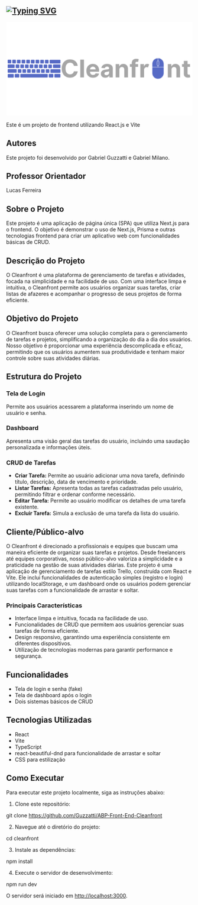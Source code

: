 ## [![Typing SVG](https://readme-typing-svg.herokuapp.com/?color=000000&size=35&left=true&vCenter=true&width=1000&lines=Projeto+Abp+de+Front+End;Cleanfront+:%29)](https://git.io/typing-svg)

![imagem](./Imagens/Logo.png)

Este é um projeto de frontend utilizando React.js e Vite

## Autores

Este projeto foi desenvolvido por Gabriel Guzzatti e Gabriel Milano.

## Professor Orientador

Lucas Ferreira


## Sobre o Projeto

Este projeto é uma aplicação de página única (SPA) que utiliza Next.js para o frontend. O objetivo é demonstrar o uso de Next.js, Prisma e outras tecnologias frontend para criar um aplicativo web com funcionalidades básicas de CRUD.

## Descrição do Projeto

O Cleanfront é uma plataforma de gerenciamento de tarefas e atividades, focada na simplicidade e na facilidade de uso. Com uma interface limpa e intuitiva, o Cleanfront permite aos usuários organizar suas tarefas, criar listas de afazeres e acompanhar o progresso de seus projetos de forma eficiente.

## Objetivo do Projeto

O Cleanfront busca oferecer uma solução completa para o gerenciamento de tarefas e projetos, simplificando a organização do dia a dia dos usuários. Nosso objetivo é proporcionar uma experiência descomplicada e eficaz, permitindo que os usuários aumentem sua produtividade e tenham maior controle sobre suas atividades diárias.

## Estrutura do Projeto

### Tela de Login
Permite aos usuários acessarem a plataforma inserindo um nome de usuário e senha.

### Dashboard
Apresenta uma visão geral das tarefas do usuário, incluindo uma saudação personalizada e informações úteis.

### CRUD de Tarefas
- **Criar Tarefa:** Permite ao usuário adicionar uma nova tarefa, definindo título, descrição, data de vencimento e prioridade.
- **Listar Tarefas:** Apresenta todas as tarefas cadastradas pelo usuário, permitindo filtrar e ordenar conforme necessário.
- **Editar Tarefa:** Permite ao usuário modificar os detalhes de uma tarefa existente.
- **Excluir Tarefa:** Simula a exclusão de uma tarefa da lista do usuário.

## Cliente/Público-alvo

O Cleanfront é direcionado a profissionais e equipes que buscam uma maneira eficiente de organizar suas tarefas e projetos. Desde freelancers até equipes corporativas, nosso público-alvo valoriza a simplicidade e a praticidade na gestão de suas atividades diárias. Este projeto é uma aplicação de gerenciamento de tarefas estilo Trello, construída com React e Vite. Ele inclui funcionalidades de autenticação simples (registro e login) utilizando localStorage, e um dashboard onde os usuários podem gerenciar suas tarefas com a funcionalidade de arrastar e soltar.

### Principais Características

- Interface limpa e intuitiva, focada na facilidade de uso.
- Funcionalidades de CRUD que permitem aos usuários gerenciar suas tarefas de forma eficiente.
- Design responsivo, garantindo uma experiência consistente em diferentes dispositivos.
- Utilização de tecnologias modernas para garantir performance e segurança.

## Funcionalidades

- Tela de login e senha (fake)
- Tela de dashboard após o login
- Dois sistemas básicos de CRUD

## Tecnologias Utilizadas

- React
- Vite
- TypeScript
- react-beautiful-dnd para funcionalidade de arrastar e soltar
- CSS para estilização

## Como Executar

Para executar este projeto localmente, siga as instruções abaixo:

1. Clone este repositório:

git clone <https://github.com/Guzzatti/ABP-Front-End-Cleanfront>


2. Navegue até o diretório do projeto:

cd cleanfront


3. Instale as dependências:

npm install


4. Execute o servidor de desenvolvimento:

npm run dev


O servidor será iniciado em [http://localhost:3000](http://localhost:3000).

